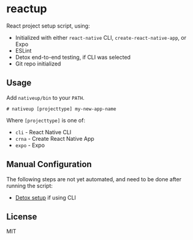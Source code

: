 # reactup

React project setup script, using:

- Initialized with either `react-native` CLI, `create-react-native-app`, or Expo
- ESLint
- Detox end-to-end testing, if CLI was selected
- Git repo initialized

## Usage

Add `nativeup/bin` to your `PATH`.

```
# nativeup [projecttype] my-new-app-name
```

Where `[projecttype]` is one of:

- `cli` - React Native CLI
- `crna` - Create React Native App
- `expo` - Expo

## Manual Configuration

The following steps are not yet automated, and need to be done after running the script:

- [Detox setup](https://github.com/wix/detox/blob/master/docs/Introduction.GettingStarted.md#3-add-detox-config-to-packagejson) if using CLI

## License

MIT
